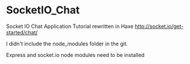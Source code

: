 # SocketIO_Chat
Socket IO Chat Application Tutorial rewritten in Haxe
http://socket.io/get-started/chat/

I didn't include the node_modules folder in the git.

Express and socket.io node modules need to be installed


